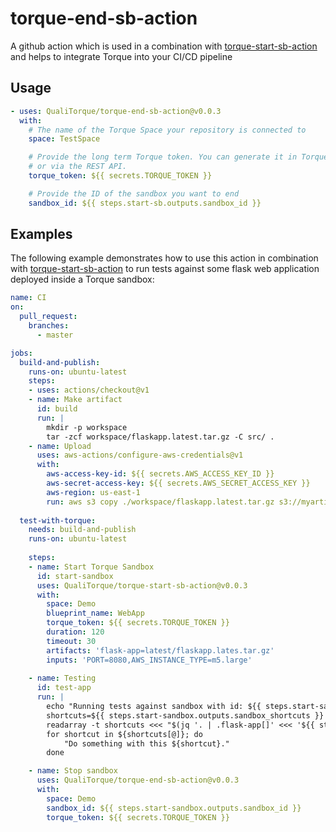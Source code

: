 # torque-end-sb-action

A github action which is used in a combination with [torque-start-sb-action](https://github.com/QualiTorque/torque-start-sb-action) and helps to integrate Torque into your CI/CD pipeline

## Usage

```yaml
- uses: QualiTorque/torque-end-sb-action@v0.0.3
  with:
    # The name of the Torque Space your repository is connected to
    space: TestSpace

    # Provide the long term Torque token. You can generate it in Torque > Settings > Integrations
    # or via the REST API.
    torque_token: ${{ secrets.TORQUE_TOKEN }}

    # Provide the ID of the sandbox you want to end
    sandbox_id: ${{ steps.start-sb.outputs.sandbox_id }}
```

## Examples

The following example demonstrates how to use this action in combination with [torque-start-sb-action](https://github.com/QualiTorque/torque-start-sb-action) to run tests against some flask web application deployed inside a Torque sandbox:

```yaml
name: CI
on:
  pull_request:
    branches:
      - master

jobs:
  build-and-publish:
    runs-on: ubuntu-latest
    steps:
    - uses: actions/checkout@v1
    - name: Make artifact
      id: build
      run: |
        mkdir -p workspace
        tar -zcf workspace/flaskapp.latest.tar.gz -C src/ .
    - name: Upload
      uses: aws-actions/configure-aws-credentials@v1
      with:
        aws-access-key-id: ${{ secrets.AWS_ACCESS_KEY_ID }}
        aws-secret-access-key: ${{ secrets.AWS_SECRET_ACCESS_KEY }}
        aws-region: us-east-1
        run: aws s3 copy ./workspace/flaskapp.latest.tar.gz s3://myartifacts/latest
        
  test-with-torque:
    needs: build-and-publish
    runs-on: ubuntu-latest
    
    steps:
    - name: Start Torque Sandbox
      id: start-sandbox
      uses: QualiTorque/torque-start-sb-action@v0.0.3
      with:
        space: Demo
        blueprint_name: WebApp
        torque_token: ${{ secrets.TORQUE_TOKEN }}
        duration: 120
        timeout: 30
        artifacts: 'flask-app=latest/flaskapp.lates.tar.gz'
        inputs: 'PORT=8080,AWS_INSTANCE_TYPE=m5.large'
    
    - name: Testing
      id: test-app
      run: |
        echo "Running tests against sandbox with id: ${{ steps.start-sandbox.outputs.sandbox_id }}"
        shortcuts=${{ steps.start-sandbox.outputs.sandbox_shortcuts }}
        readarray -t shortcuts <<< "$(jq '. | .flask-app[]' <<< '${{ steps.start-sandbox.outputs.sandbox_shortcuts }}')"
        for shortcut in ${shortcuts[@]}; do
            "Do something with this ${shortcut}."
        done

    - name: Stop sandbox
      uses: QualiTorque/torque-end-sb-action@v0.0.3
      with:
        space: Demo
        sandbox_id: ${{ steps.start-sandbox.outputs.sandbox_id }}
        torque_token: ${{ secrets.TORQUE_TOKEN }} 
```

